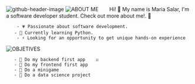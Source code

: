 
![github-header-image](https://github.com/LittleMari/LittleMari/assets/134427300/af13c1b7-2ff9-4da7-abd3-25489e755ae1)
![ABOUT ME](https://github.com/LittleMari/LittleMari/assets/134427300/be237961-c12d-4b4f-aef6-2bcba5ce83c7)
ㅤㅤHi! 🎀 My name is Maria Salar, I'm a software developer student. Check out more about me!. 🌸
       
        - 💗 Passionate about software development.
    ㅤㅤ- 🔨 Currently learning Python.
        - ⚡ Looking for an opportunity to get unique hands-on experience

![OBJETIVES](https://github.com/LittleMari/LittleMari/assets/134427300/3801def7-9e8a-4484-897e-9447d80fb285)

       - 💟 Do my backend first app    ☑️
       - 💟 Do my frontend first app
       - 💟 Do a minigame 
       - 💟 Do a data science project


<!--
**LittleMari/LittleMari** is a ✨ _special_ ✨ repository because its `README.md` (this file) appears on your GitHub profile.

Here are some ideas to get you started:

- 🔭 I’m currently working on ...
- 🌱 I’m currently learning ...
- 👯 I’m looking to collaborate on ...
- 🤔 I’m looking for help with ...
- 💬 Ask me about ...
- 📫 How to reach me: ...
- 😄 Pronouns: ...
- ⚡ Fun fact: ...
-->
